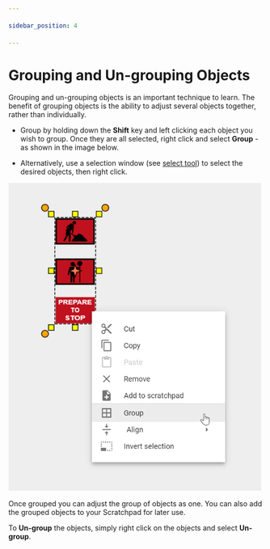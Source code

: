 ```yaml
---

sidebar_position: 4

---
```

# Grouping and Un-grouping Objects

Grouping and un-grouping objects is an important technique to learn. The benefit of grouping objects is the ability to adjust several objects together, rather than individually.

- Group by holding down the **Shift** key and left clicking each object you wish to group. Once they are all selected, right click and select **Group** - as shown in the image below.

- Alternatively, use a selection window (see [select tool](./selecting-objects-and-tools.md)) to select the desired objects, then right click.

![Group Objects](./assets/Group_Objects.png)

Once grouped you can adjust the group of objects as one. You can also add the grouped objects to your Scratchpad for later use.

To **Un-group** the objects, simply right click on the objects and select **Un-group**.
